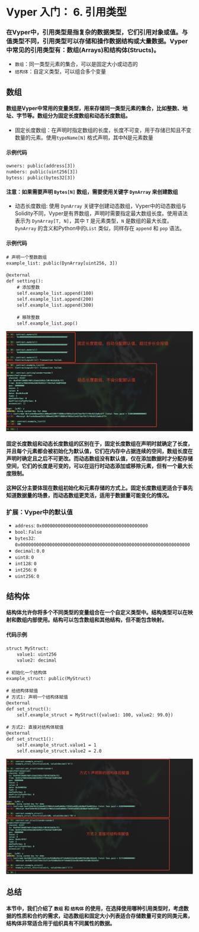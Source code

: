 # Vyper 入门： 6. 引用类型
### 在Vyper中，引用类型是指复杂的数据类型，它们引用对象或值。与值类型不同，引用类型可以存储和操作数据结构或大量数据。Vyper中常见的引用类型有：数组(Arrays)和结构体(Structs)。
- `数组`：同一类型元素的集合，可以是固定大小或动态的
- `结构体`：自定义类型，可以组合多个变量


## 数组
#### 数组是Vyper中常用的变量类型，用来存储同一类型元素的集合，比如整数、地址、字节等。数组分为固定长度数组和动态长度数组。
- 固定长度数组：在声明时指定数组的长度，长度不可变，用于存储已知且不变数量的元素。使用`typeName[N]` 格式声明，其中N是元素数量
#### 示例代码
```
owners: public(address[3])
numbers: public(uint256[3])
bytess: public(bytes32[3])
```
#### 注意：如果需要声明 `Bytes[N]` 数组，需要使用关键字 `DynArray` 来创建数组

- 动态长度数组: 使用 `DynArray` 关键字创建动态数组，Vyper中的动态数组与Solidity不同，Vyper是有界数组，声明时需要指定最大数组长度。使用语法表示为 `DynArray[T, N]`，其中 `T` 是元素类型，`N` 是数组的最大长度。`DynArray` 的含义和Python中的`List` 类似，同样存在 `append` 和 `pop` 语法。

#### 示例代码
```
# 声明一个整数数组
example_list: public(DynArray[uint256, 3])

@external
def setting():
	# 添加整数
	self.example_list.append(100)
	self.example_list.append(200)
	self.example_list.append(300)
	
	# 移除整数
	self.example_list.pop()
```
![arrays](./image/arrays.png)

#### 固定长度数组和动态长度数组的区别在于，固定长度数组在声明时就确定了长度，并且每个元素都会被初始化为默认值，它们在内存中占据连续的空间，数组长度在声明时确定且之后不可更改。而动态数组没有默认值，仅在添加数据时才分配存储空间，它们的长度是可变的，可以在运行时动态添加或移除元素，但有一个最大长度限制。
#### 这种区分主要体现在数组初始化和元素存储的方式上。固定长度数组更适合于事先知道数据量的场景，而动态数组更灵活，适用于数据量可能变化的情况。

### 扩展：Vyper中的默认值
- `address`: `0x0000000000000000000000000000000000000000`
- `bool`: `False`
- `bytes32`: `0x0000000000000000000000000000000000000000000000000000000000000000`
- `decimal`: `0.0`
- `uint8`: `0`
- `int128`: `0`
- `int256`: `0`
- `uint256`: `0`


## 结构体
#### 结构体允许你将多个不同类型的变量组合在一个自定义类型中。结构类型可以在映射和数组内部使用。结构可以包含数组和其他结构，但不能包含映射。

#### 代码示例
```
struct MyStruct:
    value1: uint256
    value2: decimal

# 初始化一个结构体
example_struct: public(MyStruct)

# 给结构体赋值
# 方式1: 声明一个结构体赋值
@external
def set_struct():
	self.example_struct = MyStruct({value1: 100, value2: 99.0})

# 方式2: 直接对结构体赋值
@external
def set_struct1():
	self.example_struct.value1 = 1
	self.example_struct.value2 = 2.0

```

![struct](./image/struct.png)

## 总结
#### 本节中，我们介绍了 `数组` 和 `结构体` 的使用，在选择使用哪种引用类型时，考虑数据的性质和合约的需求，动态数组和固定大小列表适合存储数量可变的同类元素，结构体非常适合用于组织具有不同属性的数据。
